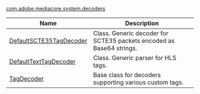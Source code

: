 ---
---

[com.adobe.mediacore.system.decoders](http://help.adobe.com/en_US/primetime/api/psdk/asdoc-dhls_1.4/com/adobe/mediacore/system/decoders/package-detail.html)
<table frame="all" colsep="1" rowsep="1" id="table_F136FE6F21BB403E8D23469B570A5FC3"> 
 <tgroup cols="2" colsep="1" rowsep="1" class="FormatA"> 
  <colspec colnum="1" colname="1" colwidth="38*" /> 
  <colspec colnum="2" colname="2" colwidth="63*" /> 
  <thead> 
   <tr rowsep="1"> 
    <th colname="1" class="entry">Name </th> 
    <th colname="2" class="entry">Description </th> 
   </tr> 
  </thead> 
  <tbody> 
   <tr rowsep="1"> 
    <td colname="1"><span class="codeph"><a href="http://help.adobe.com/en_US/primetime/api/psdk/asdoc-dhls_1.4/com/adobe/mediacore/system/decoders/DefaultSCTE35TagDecoder.html" format="html" scope="external"> DefaultSCTE35TagDecoder</a></span> </td> 
    <td colname="2">Class. Generic decoder for SCTE35 packets encoded as Base64 strings. </td> 
   </tr> 
   <tr rowsep="1"> 
    <td colname="1"><span class="codeph"><a href="http://help.adobe.com/en_US/primetime/api/psdk/asdoc-dhls_1.4/com/adobe/mediacore/system/decoders/DefaultTextTagDecoder.html" format="html" scope="external"> DefaultTextTagDecoder</a></span> </td> 
    <td colname="2">Class. Generic parser for HLS tags. </td> 
   </tr> 
   <tr rowsep="0"> 
    <td colname="1"><span class="codeph"><a href="http://help.adobe.com/en_US/primetime/api/psdk/asdoc-dhls_1.4/com/adobe/mediacore/system/decoders/TagDecoder.html" format="html" scope="external"> TagDecoder</a></span> </td> 
    <td colname="2"> Base class for decoders supporting various custom tags. </td> 
   </tr> 
  </tbody> 
 </tgroup> 
</table>

